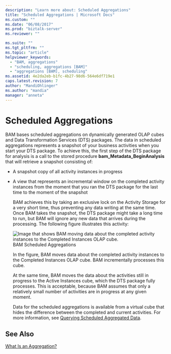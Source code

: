 ```yaml
---
description: "Learn more about: Scheduled Aggregations"
title: "Scheduled Aggregations | Microsoft Docs"
ms.custom: ""
ms.date: "06/08/2017"
ms.prod: "biztalk-server"
ms.reviewer: ""

ms.suite: ""
ms.tgt_pltfrm: ""
ms.topic: "article"
helpviewer_keywords: 
  - "BAM, aggregations"
  - "scheduling, aggregations [BAM]"
  - "aggregations [BAM], scheduling"
ms.assetid: 4e2da2eb-b1fc-4b27-98d6-564e6df719e1
caps.latest.revision: 7
author: "MandiOhlinger"
ms.author: "mandia"
manager: "anneta"
---
```

# Scheduled Aggregations
BAM bases scheduled aggregations on dynamically generated OLAP cubes and Data Transformation Services (DTS) packages. The data in scheduled aggregations represents a snapshot of your business activities when you start your DTS package. To achieve this, the first step of the DTS package for analysis is a call to the stored procedure **bam_Metadata_BeginAnalysis** that will retrieve a snapshot consisting of:  
  
- A snapshot copy of all activity instances in progress  
  
- A view that represents an incremental window on the completed activity instances from the moment that you ran the DTS package for the last time to the moment of the snapshot  
  
  BAM achieves this by taking an exclusive lock on the Activity Storage for a very short time, thus preventing any data writing at the same time. Once BAM takes the snapshot, the DTS package might take a long time to run, but BAM will ignore any new data that arrives during the processing. The following figure illustrates this activity:  
  
  ![Image that shows BAM moving data about the completed activity instances to the Completed Instances OLAP cube.](../core/media/ebiz-prog-bam-data-maint-fig9.gif "ebiz_prog_bam_data_maint_fig9")  
  BAM Scheduled Aggregations  
  
  In the figure, BAM moves data about the completed activity instances to the Completed Instances OLAP cube. BAM incrementally processes this cube.  
  
  At the same time, BAM moves the data about the activities still in progress to the Active Instances cube, which the DTS package fully processes. This is acceptable, because BAM assumes that only a relatively small number of activities are in progress at any given moment.  
  
  Data for the scheduled aggregations is available from a virtual cube that hides the difference between the completed and current activities. For more information, see [Querying Scheduled Aggregated Data](../core/querying-scheduled-aggregated-data.md).  
  
## See Also  
 [What Is an Aggregation?](../core/what-is-an-aggregation.md)
